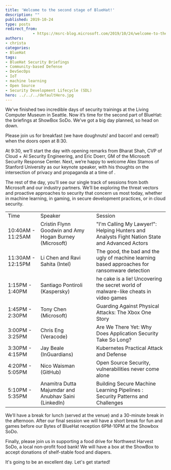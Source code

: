```yaml
---
title: 'Welcome to the second stage of BlueHat!'
description: ""
published: 2019-10-24
type: posts
redirect_from:
            - https://msrc-blog.microsoft.com/2019/10/24/welcome-to-the-second-stage-of-bluehat/
authors:
- christa
categories:
- BlueHat
tags:
- BlueHat Security Briefings
- Community-based Defense
- DevSecOps
- IoT
- machine learning
- Open Source
- Security Development Lifecycle (SDL)
hero: ../../../defaultHero.jpg
---
```

<!-- wp:paragraph -->

<!-- /wp:paragraph -->

<!-- wp:paragraph -->

We’ve finished two incredible days of security trainings at the Living Computer Museum in Seattle. Now it’s time for the second part of BlueHat: the briefings at ShowBox SoDo. We’ve got a big day planned, so head on down.

<!-- /wp:paragraph -->

<!-- wp:paragraph -->

Please join us for breakfast (we have doughnuts! and bacon! and cereal!) when the doors open at 8:30.

<!-- /wp:paragraph -->

<!-- wp:paragraph -->

At 9:30, we’ll start the day with opening remarks from Bharat Shah, CVP of Cloud + AI Security Engineering, and Eric Doerr, GM of the Microsoft Security Response Center. Next, we’re happy to welcome Alex Stamos of Stanford University as our keynote speaker, with his thoughts on the intersection of privacy and propaganda at a time of .

<!-- /wp:paragraph -->

<!-- wp:paragraph -->

The rest of the day, you’ll see our single track of sessions from both Microsoft and our industry partners. We’ll be exploring the threat vectors and proactive approaches to security that concern us most today, whether in machine learning, in gaming, in secure development practices, or in cloud security.

<!-- /wp:paragraph -->

<!-- wp:table -->

|                   |                                                        |                                                                                               |
| ----------------- | ------------------------------------------------------ | --------------------------------------------------------------------------------------------- |
| Time              | Speaker                                                | Session                                                                                       |
| 10:40AM - 11:25AM | Cristin Flynn Goodwin and Amy Hogan Burney (Microsoft) | "I'm Calling My Lawyer!": Helping Hunters and Analysts Fight Nation State and Advanced Actors |
| 11:30AM - 12:15PM | Li Chen and Ravi Sahita (Intel)                        | The good, the bad and the ugly of machine learning based approaches for ransomware detection  |
| 1:15PM - 1:40PM   | Santiago Pontiroli (Kaspersky)                         | he cake is a lie! Uncovering the secret world of malware-like cheats in video games           |
| 1:45PM - 2:30PM   | Tony Chen (Microsoft)                                  | Guarding Against Physical Attacks: The Xbox One Story                                         |
| 3:00PM - 3:25PM   | Chris Eng (Veracode)                                   | Are We There Yet: Why Does Application Security Take So Long?                                 |
| 3:30PM - 4:15PM   | Jay Beale (InGuardians)                                | Kubernetes Practical Attack and Defense                                                       |
| 4:20PM - 5:05PM   | Nico Waisman (GitHub)                                  | Open Source Security, vulnerabilities never come alone                                        |
| 5:10PM - 5:35PM   | Anamitra Dutta Majumdar and Anubhav Saini (LinkedIn)   | Building Secure Machine Learning Pipelines : Security Patterns and Challenges                 |

<!-- /wp:table -->

<!-- wp:paragraph -->

We’ll have a break for lunch (served at the venue) and a 30-minute break in the afternoon. After our final session we will have a short break for fun and games before our Bytes of BlueHat reception 6PM-10PM at the Showbox SoDo.

<!-- /wp:paragraph -->

<!-- wp:paragraph -->

Finally, please join us in supporting a food drive for Northwest Harvest SoDo, a local non-profit food bank! We will have a box at the ShowBox to accept donations of shelf-stable food and diapers.

<!-- /wp:paragraph -->

<!-- wp:paragraph -->

It's going to be an excellent day. Let's get started!

<!-- /wp:paragraph -->
